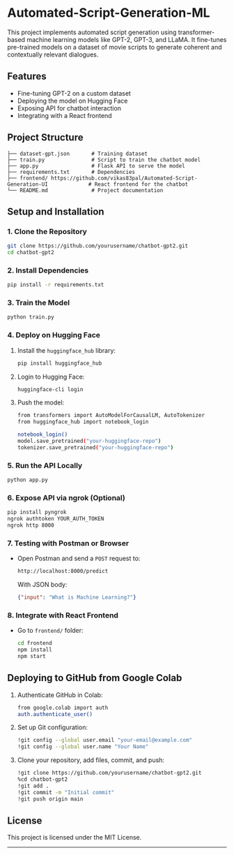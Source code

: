 # Automated-Script-Generation-ML
This project implements automated script generation using transformer-based machine learning models like GPT-2, GPT-3, and LLaMA. It fine-tunes pre-trained models on a dataset of movie scripts to generate coherent and contextually relevant dialogues.
## Features
- Fine-tuning GPT-2 on a custom dataset
- Deploying the model on Hugging Face
- Exposing API for chatbot interaction
- Integrating with a React frontend

## Project Structure
```
├── dataset-gpt.json       # Training dataset
├── train.py               # Script to train the chatbot model
├── app.py                 # Flask API to serve the model
├── requirements.txt       # Dependencies
├── frontend/ https://github.com/vikas83pal/Automated-Script-Generation-UI             # React frontend for the chatbot
└── README.md              # Project documentation
```

## Setup and Installation

### 1. Clone the Repository
```sh
git clone https://github.com/yourusername/chatbot-gpt2.git
cd chatbot-gpt2
```

### 2. Install Dependencies
```sh
pip install -r requirements.txt
```

### 3. Train the Model
```sh
python train.py
```

### 4. Deploy on Hugging Face
1. Install the `huggingface_hub` library:
   ```sh
   pip install huggingface_hub
   ```
2. Login to Hugging Face:
   ```sh
   huggingface-cli login
   ```
3. Push the model:
   ```sh
   from transformers import AutoModelForCausalLM, AutoTokenizer
   from huggingface_hub import notebook_login

   notebook_login()
   model.save_pretrained("your-huggingface-repo")
   tokenizer.save_pretrained("your-huggingface-repo")
   ```

### 5. Run the API Locally
```sh
python app.py
```

### 6. Expose API via ngrok (Optional)
```sh
pip install pyngrok
ngrok authtoken YOUR_AUTH_TOKEN
ngrok http 8000
```

### 7. Testing with Postman or Browser
- Open Postman and send a `POST` request to:
  ```sh
  http://localhost:8000/predict
  ```
  With JSON body:
  ```json
  {"input": "What is Machine Learning?"}
  ```

### 8. Integrate with React Frontend
- Go to `frontend/` folder:
  ```sh
  cd frontend
  npm install
  npm start
  ```

## Deploying to GitHub from Google Colab
1. Authenticate GitHub in Colab:
   ```sh
   from google.colab import auth
   auth.authenticate_user()
   ```
2. Set up Git configuration:
   ```sh
   !git config --global user.email "your-email@example.com"
   !git config --global user.name "Your Name"
   ```
3. Clone your repository, add files, commit, and push:
   ```sh
   !git clone https://github.com/yourusername/chatbot-gpt2.git
   %cd chatbot-gpt2
   !git add .
   !git commit -m "Initial commit"
   !git push origin main
   ```

## License
This project is licensed under the MIT License.

---
